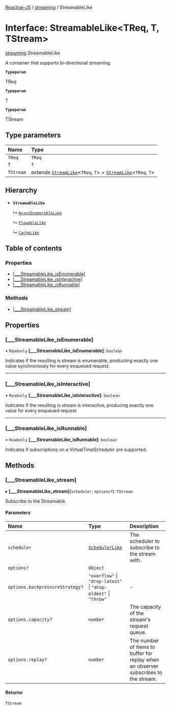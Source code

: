 [Reactive-JS](../README.md) / [streaming](../modules/streaming.md) / StreamableLike

# Interface: StreamableLike<TReq, T, TStream\>

[streaming](../modules/streaming.md).StreamableLike

A container that supports bi-directional streaming.

**`Typeparam`**

TReq

**`Typeparam`**

T

**`Typeparam`**

TStream

## Type parameters

| Name | Type |
| :------ | :------ |
| `TReq` | `TReq` |
| `T` | `T` |
| `TStream` | extends [`StreamLike`](streaming.StreamLike.md)<`TReq`, `T`\> = [`StreamLike`](streaming.StreamLike.md)<`TReq`, `T`\> |

## Hierarchy

- **`StreamableLike`**

  ↳ [`AsyncEnumerableLike`](streaming.AsyncEnumerableLike.md)

  ↳ [`FlowableLike`](streaming.FlowableLike.md)

  ↳ [`CacheLike`](streaming.CacheLike.md)

## Table of contents

### Properties

- [[\_\_\_StreamableLike\_isEnumerable]](streaming.StreamableLike.md#[___streamablelike_isenumerable])
- [[\_\_\_StreamableLike\_isInteractive]](streaming.StreamableLike.md#[___streamablelike_isinteractive])
- [[\_\_\_StreamableLike\_isRunnable]](streaming.StreamableLike.md#[___streamablelike_isrunnable])

### Methods

- [[\_\_\_StreamableLike\_stream]](streaming.StreamableLike.md#[___streamablelike_stream])

## Properties

### [\_\_\_StreamableLike\_isEnumerable]

• `Readonly` **[\_\_\_StreamableLike\_isEnumerable]**: `boolean`

Indicates if the resulting is stream is enumerable,
producting exactly one value synchronously for every
enqueued request.

___

### [\_\_\_StreamableLike\_isInteractive]

• `Readonly` **[\_\_\_StreamableLike\_isInteractive]**: `boolean`

Indicates if the resulting is stream is interactive,
producing exactly one value for every enqueued request.

___

### [\_\_\_StreamableLike\_isRunnable]

• `Readonly` **[\_\_\_StreamableLike\_isRunnable]**: `boolean`

Indicates if subscriptions on a VirtualTimeScheduler
are supported.

## Methods

### [\_\_\_StreamableLike\_stream]

▸ **[___StreamableLike_stream]**(`scheduler`, `options?`): `TStream`

Subscribe to the Streamable.

#### Parameters

| Name | Type | Description |
| :------ | :------ | :------ |
| `scheduler` | [`SchedulerLike`](scheduling.SchedulerLike.md) | The scheduler to subscribe to the stream with. |
| `options?` | `Object` |  |
| `options.backpressureStrategy?` | ``"overflow"`` \| ``"drop-latest"`` \| ``"drop-oldest"`` \| ``"throw"`` | - |
| `options.capacity?` | `number` | The capacity of the stream's request queue. |
| `options.replay?` | `number` | The number of items to buffer for replay when an observer subscribes to the stream. |

#### Returns

`TStream`
